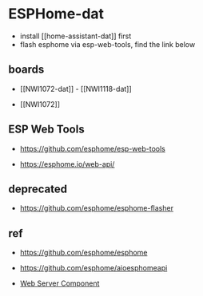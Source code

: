 
# ESPHome-dat 

- install [[home-assistant-dat]] first
- flash esphome via esp-web-tools, find the link below 


## boards 

- [[NWI1072-dat]] - [[NWI1118-dat]]

- [[NWI1072]]


## ESP Web Tools 

- https://github.com/esphome/esp-web-tools

- https://esphome.io/web-api/



## deprecated 

- https://github.com/esphome/esphome-flasher


## ref 

- https://github.com/esphome/esphome

- https://github.com/esphome/aioesphomeapi

- [Web Server Component](https://esphome.io/components/web_server.html)
